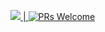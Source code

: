 <a href="https://github.com/qasimabdullah404" aria-label="Follow @qasimabdullah404 on GitHub"><img  src="https://img.shields.io/badge/Follow👉-@qasimabdullah404-green?style=for-the-badge"  /> | [![PRs Welcome](https://img.shields.io/badge/PRs-welcome-brightgreen.svg?style=flat-square)](http://makeapullrequest.com)
